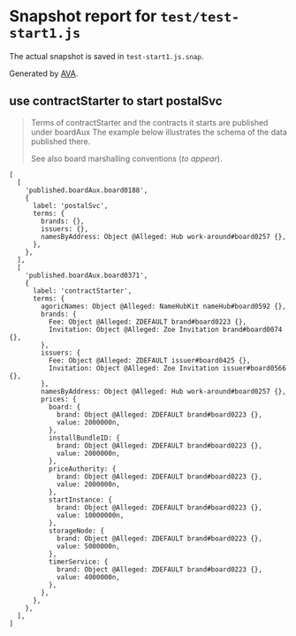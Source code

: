 # Snapshot report for `test/test-start1.js`

The actual snapshot is saved in `test-start1.js.snap`.

Generated by [AVA](https://avajs.dev).

## use contractStarter to start postalSvc

> Terms of contractStarter and the contracts it starts are published under boardAux
> The example below illustrates the schema of the data published there.
> 
> See also board marshalling conventions (_to appear_).

    [
      [
        'published.boardAux.board0188',
        {
          label: 'postalSvc',
          terms: {
            brands: {},
            issuers: {},
            namesByAddress: Object @Alleged: Hub work-around#board0257 {},
          },
        },
      ],
      [
        'published.boardAux.board0371',
        {
          label: 'contractStarter',
          terms: {
            agoricNames: Object @Alleged: NameHubKit nameHub#board0592 {},
            brands: {
              Fee: Object @Alleged: ZDEFAULT brand#board0223 {},
              Invitation: Object @Alleged: Zoe Invitation brand#board0074 {},
            },
            issuers: {
              Fee: Object @Alleged: ZDEFAULT issuer#board0425 {},
              Invitation: Object @Alleged: Zoe Invitation issuer#board0566 {},
            },
            namesByAddress: Object @Alleged: Hub work-around#board0257 {},
            prices: {
              board: {
                brand: Object @Alleged: ZDEFAULT brand#board0223 {},
                value: 2000000n,
              },
              installBundleID: {
                brand: Object @Alleged: ZDEFAULT brand#board0223 {},
                value: 2000000n,
              },
              priceAuthority: {
                brand: Object @Alleged: ZDEFAULT brand#board0223 {},
                value: 2000000n,
              },
              startInstance: {
                brand: Object @Alleged: ZDEFAULT brand#board0223 {},
                value: 10000000n,
              },
              storageNode: {
                brand: Object @Alleged: ZDEFAULT brand#board0223 {},
                value: 5000000n,
              },
              timerService: {
                brand: Object @Alleged: ZDEFAULT brand#board0223 {},
                value: 4000000n,
              },
            },
          },
        },
      ],
    ]
